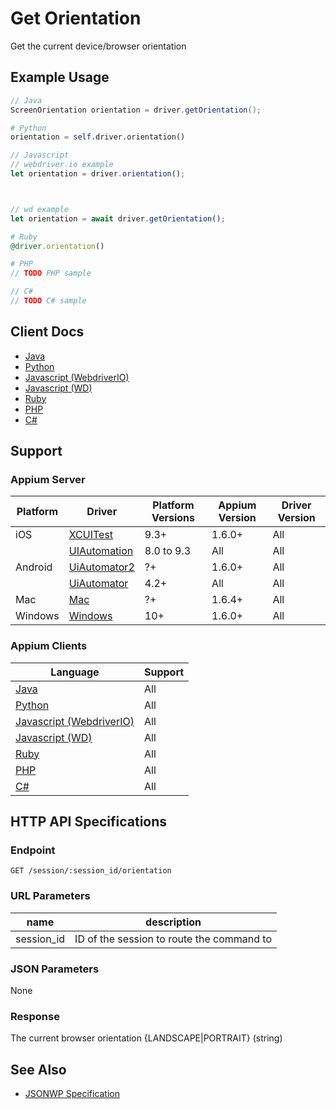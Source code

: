 # Get Orientation

Get the current device/browser orientation
## Example Usage

```java
// Java
ScreenOrientation orientation = driver.getOrientation();

```

```python
# Python
orientation = self.driver.orientation()

```

```javascript
// Javascript
// webdriver.io example
let orientation = driver.orientation();



// wd example
let orientation = await driver.getOrientation();

```

```ruby
# Ruby
@driver.orientation()

```

```php
# PHP
// TODO PHP sample

```

```csharp
// C#
// TODO C# sample

```



## Client Docs

 * [Java](https://seleniumhq.github.io/selenium/docs/api/java/org/openqa/selenium/Rotatable.html#getOrientation--) 
 * [Python](http://selenium-python.readthedocs.io/api.html#selenium.webdriver.remote.webdriver.WebDriver.orientation) 
 * [Javascript (WebdriverIO)](http://webdriver.io/api/mobile/orientation.html) 
 * [Javascript (WD)](https://github.com/admc/wd/blob/master/lib/commands.js#L2021) 
 * [Ruby](http://www.rubydoc.info/gems/selenium-webdriver/Selenium/WebDriver/DriverExtensions/Rotatable:orientation) 
 * [PHP](https://github.com/appium/php-client/) 
 * [C#](https://github.com/appium/appium-dotnet-driver/) 

## Support

### Appium Server

|Platform|Driver|Platform Versions|Appium Version|Driver Version|
|--------|----------------|------|--------------|--------------|
| iOS | [XCUITest](/docs/en/drivers/ios-xcuitest.md) | 9.3+ | 1.6.0+ | All |
|  | [UIAutomation](/docs/en/drivers/ios-uiautomation.md) | 8.0 to 9.3 | All | All |
| Android | [UiAutomator2](/docs/en/drivers/android-uiautomator2.md) | ?+ | 1.6.0+ | All |
|  | [UiAutomator](/docs/en/drivers/android-uiautomator.md) | 4.2+ | All | All |
| Mac | [Mac](/docs/en/drivers/mac.md) | ?+ | 1.6.4+ | All |
| Windows | [Windows](/docs/en/drivers/windows.md) | 10+ | 1.6.0+ | All |

### Appium Clients 

|Language|Support|
|--------|-------|
|[Java](https://github.com/appium/java-client/releases/latest)| All |
|[Python](https://github.com/appium/python-client/releases/latest)| All |
|[Javascript (WebdriverIO)](http://webdriver.io/index.html)| All |
|[Javascript (WD)](https://github.com/admc/wd/releases/latest)| All |
|[Ruby](https://github.com/appium/ruby_lib/releases/latest)| All |
|[PHP](https://github.com/appium/php-client/releases/latest)| All |
|[C#](https://github.com/appium/appium-dotnet-driver/releases/latest)| All |

## HTTP API Specifications

### Endpoint

`GET /session/:session_id/orientation`

### URL Parameters

|name|description|
|----|-----------|
|session_id|ID of the session to route the command to|

### JSON Parameters

None

### Response

The current browser orientation {LANDSCAPE|PORTRAIT} (string)

## See Also

* [JSONWP Specification](https://github.com/SeleniumHQ/selenium/wiki/JsonWireProtocol#sessionsessionidorientation)
